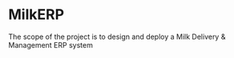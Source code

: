 # MilkERP
The scope of the project is to design and deploy a Milk Delivery &amp; Management ERP system
